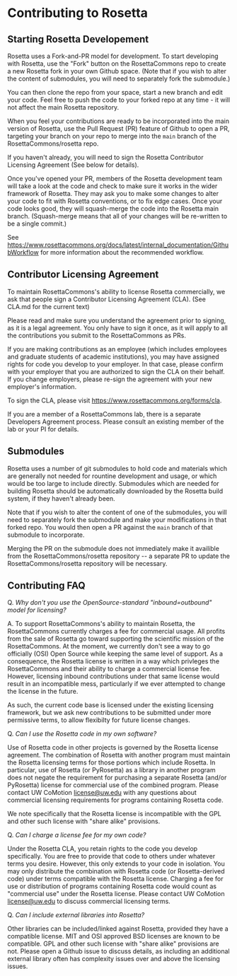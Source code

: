 Contributing to Rosetta
=======================

Starting Rosetta Developement
-----------------------------

Rosetta uses a Fork-and-PR model for development. To start developing with Rosetta, use the "Fork" button on the RosettaCommons repo to create a new Rosetta fork in your own Github space. (Note that if you wish to alter the content of submodules, you will need to separately fork the submodule.)

You can then clone the repo from your space, start a new branch and edit your code. Feel free to push the code to your forked repo at any time - it will not affect the main Rosetta repository.

When you feel your contributions are ready to be incorporated into the main version of Rosetta, use the Pull Request (PR) feature of Github to open a PR, targeting your branch on your repo to merge into the `main` branch of the RosettaCommons/rosetta repo.

If you haven't already, you will need to sign the Rosetta Contributor Licensing Agreement (See below for details).

Once you've opened your PR, members of the Rosetta development team will take a look at the code and check to make sure it works in the wider framework of Rosetta. They may ask you to make some changes to alter your code to fit with Rosetta conventions, or to fix edge cases. Once your code looks good, they will squash-merge the code into the Rosetta main branch. (Squash-merge means that all of your changes will be re-written to be a single commit.)

See https://www.rosettacommons.org/docs/latest/internal_documentation/GithubWorkflow for more information about the recommended workflow.

Contributor Licensing Agreement
-----------------------------

To maintain RosettaCommons's ability to license Rosetta commercially, we ask that people sign a Contributor Licensing Agreement (CLA). (See CLA.md for the current text)

Please read and make sure you understand the agreement prior to signing, as it is a legal agreement. 
You only have to sign it once, as it will apply to all the contributions you submit to the RosettaCommons as PRs.

If you are making contributions as an employee (which includes employees and graduate students of academic institutions), you may have assigned rights for code you develop to your employer. 
In that case, please confirm with your employer that you are authorized to sign the CLA on their behalf.
If you change employers, please re-sign the agreement with your new employer's information.

To sign the CLA, please visit <https://www.rosettacommons.org/forms/cla>.

If you are a member of a RosettaCommons lab, there is a separate Developers Agreement process. 
Please consult an existing member of the lab or your PI for details.

Submodules
----------

Rosetta uses a number of git submodules to hold code and materials which are generally not needed for rountine development and usage, or which would be too large to include directly. Submodules which are needed for building Rosetta should be automatically downloaded by the Rosetta build system, if they haven't already been.

Note that if you wish to alter the content of one of the submodules, you will need to separately fork the submodule and make your modifications in that forked repo. You would then open a PR against the `main` branch of that submodule to incorporate.

Merging the PR on the submodule does not immediately make it availible from the RosettaCommons/rosetta repository -- a separate PR to update the RosettaCommons/rosetta repository will be necessary.

Contributing FAQ
----------------

Q. *Why don't you use the OpenSource-standard "inbound=outbound" model for licensing?*

A. To support RosettaCommons's ability to maintain Rosetta, the RosettaCommons currently charges a fee for commercial usage. 
All profits from the sale of Rosetta go toward supporting the scientific mission of the RosettaCommons.
At the moment, we currently don't see a way to go officially (OSI) Open Source while keeping the same level of support.
As a consequence, the Rosetta license is written in a way which privleges the RosettaCommons and their ability to charge a commercial license fee.
However, licensing inbound contributions under that same license would result in an incompatible mess, particularly if we ever attempted to change the license in the future.

As such, the current code base is licensed under the existing licensing framework, but we ask new contributions to be submitted under more permissive terms, to allow flexibilty for future license changes.
 
Q. *Can I use the Rosetta code in my own software?*

Use of Rosetta code in other projects is governed by the Rosetta license agreement. The combination of Rosetta with another program must maintain the Rosetta licensing terms for those portions which include Rosetta. In particular, use of Rosetta (or PyRosetta) as a library in another program does not negate the requirement for purchasing a separate Rosetta (and/or PyRosetta) license for commercial use of the combined program. Please contact UW CoMotion <license@uw.edu> with any questions about commercial licensing requirements for programs containing Rosetta code.

We note specifically that the Rosetta license is incompatible with the GPL and other such license with "share alike" provisions.

Q. *Can I charge a license fee for my own code?*

Under the Rosetta CLA, you retain rights to the code you develop specifically. You are free to provide that code to others under whatever terms you desire.
However, this only extends to your code in isolation. You may only distribute the combination with Rosetta code (or Rosetta-derived code) under terms compatible with the Rosetta license. Charging a fee for use or distribution of programs containing Rosetta code would count as "commercial use" under the Rosetta license. Please contact UW CoMotion <license@uw.edu> to discuss commercial licensing terms.

Q. *Can I include external libraries into Rosetta?*

Other libraries can be included/linked against Rosetta, provided they have a compatible license. MIT and OSI approved BSD licenses are known to be compatible. GPL and other such license with "share alike" provisions are not. Please open a Github issue to discuss details, as including an additional external library often has complexity issues over and above the licensing issues.

